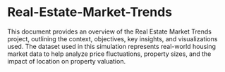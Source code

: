 # Real-Estate-Market-Trends
This document provides an overview of the Real Estate Market Trends project, outlining the context, objectives, key insights, and visualizations used. The dataset used in this simulation represents real-world housing market data to help analyze price fluctuations, property sizes, and the impact of location on property valuation.
